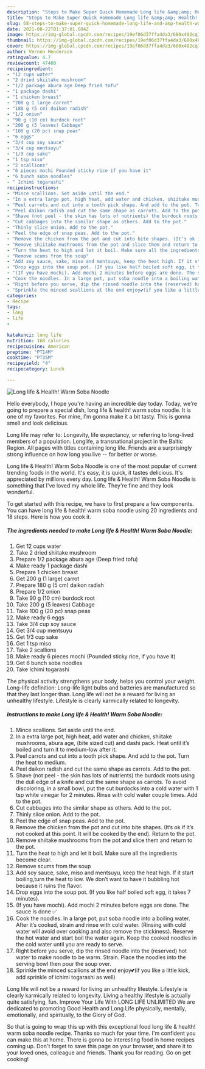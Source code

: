 ```yaml
---
description: "Steps to Make Super Quick Homemade Long life &amp;amp; Health! Warm Soba Noodle"
title: "Steps to Make Super Quick Homemade Long life &amp;amp; Health! Warm Soba Noodle"
slug: 68-steps-to-make-super-quick-homemade-long-life-and-amp-health-warm-soba-noodle
date: 2021-08-22T01:37:01.084Z
image: https://img-global.cpcdn.com/recipes/19ef06d37ffa4da3/680x482cq70/long-life-health-warm-soba-noodle-recipe-main-photo.jpg
thumbnail: https://img-global.cpcdn.com/recipes/19ef06d37ffa4da3/680x482cq70/long-life-health-warm-soba-noodle-recipe-main-photo.jpg
cover: https://img-global.cpcdn.com/recipes/19ef06d37ffa4da3/680x482cq70/long-life-health-warm-soba-noodle-recipe-main-photo.jpg
author: Vernon Henderson
ratingvalue: 4.7
reviewcount: 47460
recipeingredient:
- "12 cups water"
- "2 dried shiitake mushroom"
- "1/2 package abura age Deep fried tofu"
- "1 package dashi"
- "1 chicken breast"
- "200 g 1 large carrot"
- "180 g (5 cm) daikon radish"
- "1/2 onion"
- "90 g (10 cm) burdock root"
- "200 g (5 leaves) Cabbage"
- "100 g (20 pc) snap peas"
- "6 eggs"
- "3/4 cup soy sauce"
- "3/4 cup mentsuyu"
- "1/3 cup sake"
- "1 tsp miso"
- "2 scallions"
- "6 pieces mochi Pounded sticky rice if you have it"
- "6 bunch soba noodles"
- " Ichimi togarashi"
recipeinstructions:
- "Mince scallions. Set aside until the end."
- "In a extra large pot, high heat, add water and chicken, shiitake mushrooms, abura age, (bite sized cut) and dashi pack. Heat until it’s boiled and turn it to medium-low after it."
- "Peel carrots and cut into a tooth pick shape. And add to the pot. Turn the heat to medium."
- "Peel daikon radish and cut the same shape as carrots. Add to the pot."
- "Shave (not peel - the skin has lots of nutrients) the burdock roots using the dull edge of a knife and cut the same shape as carrots. To avoid discoloring, in a small bowl, put the cut burdocks into a cold water with 1 tsp white vinegar for 2 minutes. Rinse with cold water couple times. Add to the pot."
- "Cut cabbages into the similar shape as others. Add to the pot."
- "Thinly slice onion. Add to the pot."
- "Peel the edge of snap peas. Add to the pot."
- "Remove the chicken from the pot and cut into bite shapes. (It’s ok if it’s not cooked at this point. It will be cooked by the end). Return to the pot."
- "Remove shiitake mushrooms from the pot and slice them and return to the pot."
- "Turn the heat to high and let it boil. Make sure all the ingredients become clear."
- "Remove scums from the soup"
- "Add soy sauce, sake, miso and mentsuyu, keep the heat high. If it start boiling,turn the heat to low. We don’t want to have it bubbling hot because it ruins the flavor."
- "Drop eggs into the soup pot. (If you like half boiled soft egg, it takes 7 minutes)."
- "(If you have mochi). Add mochi 2 minutes before eggs are done. The sauce is done ✅"
- "Cook the noodles. In a large pot, put soba noodle into a boiling water. After it’s cooked, strain and rinse with cold water. (Rinsing with cold water will avoid over cooking and also remove the stickiness). Reserve the hot water and start boil the water again. Keep the cooked noodles in the cold water until you are ready to serve."
- "Right before you serve, dip the rinsed noodle into the (reserved) hot water to make noodle to be warm. Strain. Place the noodles into the serving bowl then pour the soup over."
- "Sprinkle the minced scallions at the end enjoy💕(if you like a little kick, add sprinkle of ichimi togarashi as well)"
categories:
- Recipe
tags:
- long
- life
- 

katakunci: long life  
nutrition: 168 calories
recipecuisine: American
preptime: "PT14M"
cooktime: "PT35M"
recipeyield: "4"
recipecategory: Lunch

---
```



![Long life &amp; Health! Warm Soba Noodle](https://img-global.cpcdn.com/recipes/19ef06d37ffa4da3/680x482cq70/long-life-health-warm-soba-noodle-recipe-main-photo.jpg)

Hello everybody, I hope you're having an incredible day today. Today, we're going to prepare a special dish, long life &amp; health! warm soba noodle. It is one of my favorites. For mine, I'm gonna make it a bit tasty. This is gonna smell and look delicious.

Long life may refer to: Longevity, life expectancy, or referring to long-lived members of a population. Longlife, a transnational project in the Baltic Region. All pages with titles containing long life. Friends are a surprisingly strong influence on how long you live -- for better or worse.

Long life &amp; Health! Warm Soba Noodle is one of the most popular of current trending foods in the world. It's easy, it is quick, it tastes delicious. It's appreciated by millions every day. Long life &amp; Health! Warm Soba Noodle is something that I've loved my whole life. They're fine and they look wonderful.


To get started with this recipe, we have to first prepare a few components. You can have long life &amp; health! warm soba noodle using 20 ingredients and 18 steps. Here is how you cook it.

<!--inarticleads1-->

##### The ingredients needed to make Long life &amp; Health! Warm Soba Noodle:

1. Get 12 cups water
1. Take 2 dried shiitake mushroom
1. Prepare 1/2 package abura age (Deep fried tofu)
1. Make ready 1 package dashi
1. Prepare 1 chicken breast
1. Get 200 g (1 large) carrot
1. Prepare 180 g (5 cm) daikon radish
1. Prepare 1/2 onion
1. Take 90 g (10 cm) burdock root
1. Take 200 g (5 leaves) Cabbage
1. Take 100 g (20 pc) snap peas
1. Make ready 6 eggs
1. Take 3/4 cup soy sauce
1. Get 3/4 cup mentsuyu
1. Get 1/3 cup sake
1. Get 1 tsp miso
1. Take 2 scallions
1. Make ready 6 pieces mochi (Pounded sticky rice, if you have it)
1. Get 6 bunch soba noodles
1. Take  Ichimi togarashi


The physical activity strengthens your body, helps you control your weight. Long-life definition: Long-life light bulbs and batteries are manufactured so that they last longer than. Long life will not be a reward for living an unhealthy lifestyle. Lifestyle is clearly karmically related to longevity. 

<!--inarticleads2-->

##### Instructions to make Long life &amp; Health! Warm Soba Noodle:

1. Mince scallions. Set aside until the end.
1. In a extra large pot, high heat, add water and chicken, shiitake mushrooms, abura age, (bite sized cut) and dashi pack. Heat until it’s boiled and turn it to medium-low after it.
1. Peel carrots and cut into a tooth pick shape. And add to the pot. Turn the heat to medium.
1. Peel daikon radish and cut the same shape as carrots. Add to the pot.
1. Shave (not peel - the skin has lots of nutrients) the burdock roots using the dull edge of a knife and cut the same shape as carrots. To avoid discoloring, in a small bowl, put the cut burdocks into a cold water with 1 tsp white vinegar for 2 minutes. Rinse with cold water couple times. Add to the pot.
1. Cut cabbages into the similar shape as others. Add to the pot.
1. Thinly slice onion. Add to the pot.
1. Peel the edge of snap peas. Add to the pot.
1. Remove the chicken from the pot and cut into bite shapes. (It’s ok if it’s not cooked at this point. It will be cooked by the end). Return to the pot.
1. Remove shiitake mushrooms from the pot and slice them and return to the pot.
1. Turn the heat to high and let it boil. Make sure all the ingredients become clear.
1. Remove scums from the soup
1. Add soy sauce, sake, miso and mentsuyu, keep the heat high. If it start boiling,turn the heat to low. We don’t want to have it bubbling hot because it ruins the flavor.
1. Drop eggs into the soup pot. (If you like half boiled soft egg, it takes 7 minutes).
1. (If you have mochi). Add mochi 2 minutes before eggs are done. The sauce is done ✅
1. Cook the noodles. In a large pot, put soba noodle into a boiling water. After it’s cooked, strain and rinse with cold water. (Rinsing with cold water will avoid over cooking and also remove the stickiness). Reserve the hot water and start boil the water again. Keep the cooked noodles in the cold water until you are ready to serve.
1. Right before you serve, dip the rinsed noodle into the (reserved) hot water to make noodle to be warm. Strain. Place the noodles into the serving bowl then pour the soup over.
1. Sprinkle the minced scallions at the end enjoy💕(if you like a little kick, add sprinkle of ichimi togarashi as well)


Long life will not be a reward for living an unhealthy lifestyle. Lifestyle is clearly karmically related to longevity. Living a healthy lifestyle is actually quite satisfying, fun. Improve Your Life With LONG LIFE UNLIMITED We are dedicated to promoting Good Health and Long Life physically, mentally, emotionally, and spiritually, to the Glory of God. 

So that is going to wrap this up with this exceptional food long life &amp; health! warm soba noodle recipe. Thanks so much for your time. I'm confident you can make this at home. There is gonna be interesting food in home recipes coming up. Don't forget to save this page on your browser, and share it to your loved ones, colleague and friends. Thank you for reading. Go on get cooking!
